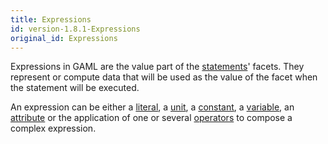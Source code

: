 ```yaml
---
title: Expressions
id: version-1.8.1-Expressions
original_id: Expressions
---
```





Expressions in GAML are the value part of the [statements](Statements)' facets. They represent or compute data that will be used as the value of the facet when the statement will be executed.

An expression can be either a [literal](Literals), a [unit](UnitsAndConstants), a [constant](UnitsAndConstants), a [variable](PseudoVariables), an [attribute](VariablesAndAttributes) or the application of one or several [operators](Operators) to compose a complex expression.
